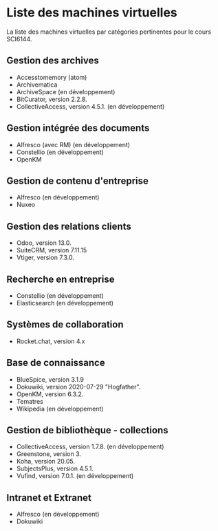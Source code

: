 # Liste des machines virtuelles

La liste des machines virtuelles par catégories pertinentes pour le cours SCI6144.

## Gestion des archives

* Accesstomemory (atom)
* Archivematica
* ArchiveSpace (en développement)
* BitCurator, version 2.2.8.
* CollectiveAccess, version 4.5.1. (en développement)

## Gestion intégrée des documents

* Alfresco (avec RM) (en développement)
* Constellio (en développement)
* OpenKM

## Gestion de contenu d'entreprise

* Alfresco (en développement)
* Nuxeo

## Gestion des relations clients

* Odoo, version 13.0.
* SuiteCRM, version 7.11.15
* Vtiger, version 7.3.0.

## Recherche en entreprise

* Constellio (en développement)
* Elasticsearch (en développement)

## Systèmes de collaboration

* Rocket.chat, version 4.x

## Base de connaissance

* BlueSpice, version 3.1.9
* Dokuwiki, version 2020-07-29 "Hogfather".
* OpenKM, version 6.3.2.
* Tematres
* Wikipedia (en développement)

## Gestion de bibliothèque - collections

* CollectiveAccess, version 1.7.8. (en développement)
* Greenstone, version 3.
* Koha, version 20.05.
* SubjectsPlus, version 4.5.1.
* Vufind, version 7.0.1. (en développement)

## Intranet et Extranet

* Alfresco (en développement)
* Dokuwiki
